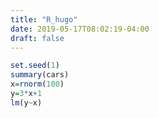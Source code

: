 ```yaml
---
title: "R_hugo"
date: 2019-05-17T08:02:19-04:00
draft: false
---
```


```R
set.seed(1)
summary(cars)
x=rnorm(100)
y=3*x+1
lm(y~x)
```

